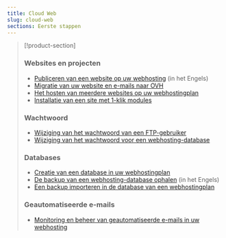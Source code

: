 ```yaml
---
title: Cloud Web
slug: cloud-web
sections: Eerste stappen
---
```


> [!product-section]
>
> ### Websites en projecten
>
> - [Publiceren van een website op uw webhosting](https://docs.ovh.com/gb/en/hosting/web_hosting_how_to_get_my_website_online/) (in het Engels)
> - [Migratie van uw website en e-mails naar OVH](https://docs.ovh.com/nl/hosting/migreer-website-naar-ovh/)
> - [Het hosten van meerdere websites op uw webhostingplan](https://docs.ovh.com/nl/hosting/multisite-configuratie-meerdere-websites/)
> - [Installatie van een site met 1-klik modules](https://docs.ovh.com/nl/hosting/1-klik-modules/)
>
> ### Wachtwoord
>
> - [Wijziging van het wachtwoord van een FTP-gebruiker](https://docs.ovh.com/nl/hosting/wijzigen-wachtwoord-ftp-gebruiker/)
> - [Wijziging van het wachtwoord voor een webhosting-database](https://docs.ovh.com/nl/hosting/wijzigen-wachtwoord-database/)
>
> ### Databases
>
> - [Creatie van een database in uw webhostingplan](https://docs.ovh.com/nl/hosting/database-creatie/)
> - [De backup van een webhosting-database ophalen](https://docs.ovh.com/gb/en/hosting/web_hosting_database_export_guide/) (in het Engels)
> - [Een backup importeren in de database van een webhostingplan](https://docs.ovh.com/nl/hosting/gedeelde-handleiding-importeren-mysql-databank/)
>
> ### Geautomatiseerde e-mails
>
> - [Monitoring en beheer van geautomatiseerde e-mails in uw webhosting](https://docs.ovh.com/nl/hosting/web_hosting_monitoren_van_automatische_e-mails/)
>